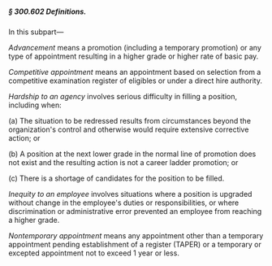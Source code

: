 ##### § 300.602 Definitions. #####

In this subpart—

*Advancement* means a promotion (including a temporary promotion) or any type of appointment resulting in a higher grade or higher rate of basic pay.

*Competitive appointment* means an appointment based on selection from a competitive examination register of eligibles or under a direct hire authority.

*Hardship to an agency* involves serious difficulty in filling a position, including when:

(a) The situation to be redressed results from circumstances beyond the organization's control and otherwise would require extensive corrective action; or

(b) A position at the next lower grade in the normal line of promotion does not exist and the resulting action is not a career ladder promotion; or

(c) There is a shortage of candidates for the position to be filled.

*Inequity to an employee* involves situations where a position is upgraded without change in the employee's duties or responsibilities, or where discrimination or administrative error prevented an employee from reaching a higher grade.

*Nontemporary appointment* means any appointment other than a temporary appointment pending establishment of a register (TAPER) or a temporary or excepted appointment not to exceed 1 year or less.